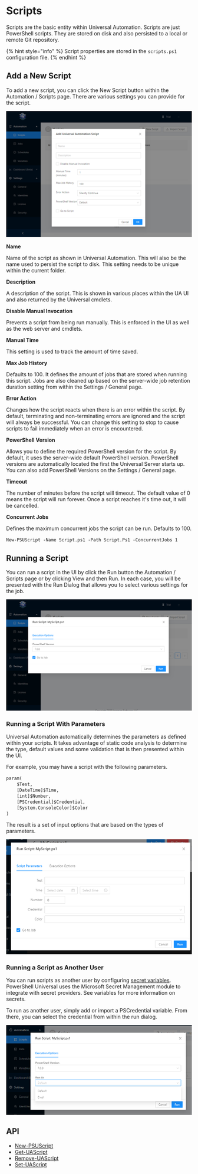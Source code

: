 # Scripts

Scripts are the basic entity within Universal Automation. Scripts are just PowerShell scripts. They are stored on disk and also persisted to a local or remote Git repository. 

{% hint style="info" %}
Script properties are stored in the `scripts.ps1` configuration file.
{% endhint %}

## Add a New Script

To add a new script, you can click the New Script button within the Automation / Scripts page. There are various settings you can provide for the script. 

![](../.gitbook/assets/image%20%2821%29.png)

**Name**

Name of the script as shown in Universal Automation. This will also be the name used to persist the script to disk. This setting needs to be unique within the current folder. 

**Description**

A description of the script. This is shown in various places within the UA UI and also returned by the Universal cmdlets. 

**Disable Manual Invocation**

Prevents a script from being run manually. This is enforced in the UI as well as the web server and cmdlets. 

**Manual Time**

This setting is used to track the amount of time saved. 

**Max Job History**

Defaults to 100. It defines the amount of jobs that are stored when running this script. Jobs are also cleaned up based on the server-wide job retention duration setting from within the Settings / General page. 

**Error Action**

Changes how the script reacts when there is an error within the script. By default, terminating and non-terminating errors are ignored and the script will always be successful. You can change this setting to stop to cause scripts to fail immediately when an error is encountered. 

**PowerShell Version**

Allows you to define the required PowerShell version for the script. By default, it uses the server-wide default PowerShell version. PowerShell versions are automatically located the first the Universal Server starts up. You can also add PowerShell Versions on the Settings / General page. 

**Timeout**

The number of minutes before the script will timeout. The default value of 0 means the script will run forever. Once a script reaches it's time out, it will be cancelled. 

**Concurrent Jobs**

Defines the maximum concurrent jobs the script can be run. Defaults to 100. 

```text
New-PSUScript -Name Script.ps1 -Path Script.Ps1 -ConcurrentJobs 1
```

## Running a Script

You can run a script in the UI by click the Run button the Automation / Scripts page or by clicking View and then Run. In each case, you will be presented with the Run Dialog that allows you to select various settings for the job. 

![](../.gitbook/assets/image%20%2823%29.png)

### Running a Script With Parameters

Universal Automation automatically determines the parameters as defined within your scripts. It takes advantage of static code analysis to determine the type, default values and some validation that is then presented within the UI. 

For example, you may have a script with the following parameters. 

```text
param(
    $Test,
    [DateTime]$Time, 
    [int]$Number,
    [PSCredential]$Credential,
    [System.ConsoleColor]$Color
)
```

The result is a set of input options that are based on the types of parameters. 

![](../.gitbook/assets/image%20%286%29.png)

### Running a Script as Another User

You can run scripts as another user by configuring [secret variables](variables.md#creating-a-secret-variable). PowerShell Universal uses the Microsoft Secret Management module to integrate with secret providers. See variables for more information on secrets. 

To run as another user, simply add or import a PSCredential variable. From there, you can select the credential from within the run dialog. 

![](../.gitbook/assets/image%20%2826%29.png)

## API

* [New-PSUScript](https://github.com/ironmansoftware/universal-docs/blob/master/cmdlets/Universal/New-PSUScript.md)
* [Get-UAScript](https://github.com/ironmansoftware/universal-docs/blob/master/cmdlets/Universal/Get-UAScript.md)
* [Remove-UAScript](https://github.com/ironmansoftware/universal-docs/blob/master/cmdlets/Universal/Remove-UAScript.md)
* [Set-UAScript](https://github.com/ironmansoftware/universal-docs/blob/master/cmdlets/Universal/Set-UAScript.md)

